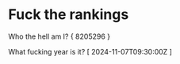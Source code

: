 # Fuck the rankings

Who the hell am I?
{ 8205296 }

What fucking year is it?
[ 2024-11-07T09:30:00Z ]
